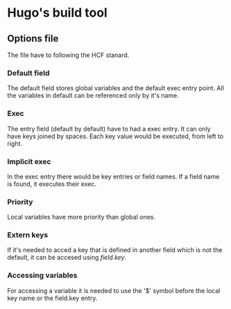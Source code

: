 # Hugo's build tool

## Options file

The file have to following the HCF stanard.

### Default field

The default field stores global variables and the default exec entry point. All the variables in default can be referenced only by it's name.

### Exec

The entry field (default by default) have to had a exec entry. It can only have keys joined by spaces. Each key  value would be executed, from left to right.

### Implicit exec

In the exec entry there would be key entries or field names. If a field name is found, it executes their exec.

### Priority

Local variables have more priority than global ones.

### Extern keys

If it's needed to acced a key that is defined in another field which is not the default, it can be accesed using *field*.*key*.

### Accessing variables

For accessing a variable it is needed to use the '$' symbol before the local key name or the field.key entry.
